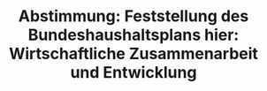 ---
abstimmung:
  abstimmung: 4
  bundestagssitzung: 42
  datum: 25. Juni 2014
  legislaturperiode: 18
categories:
- Finanzen
- Haushalt
data:
- title: Abstimmungsergebnis 20140625_4-data.pdf
  url: /res/abstimmungsliste/20140625_4-data.pdf
- title: Abstimmungsergebnis 20140625_4_xls-data.csv
  url: /res/abstimmungsliste/csv/20140625_4_xls-data.csv
documents:
- local: /abstimmungsdaten/018-042-04/1800700.pdf
  title: Drucksache 18/00700.pdf
  url: http://dip21.bundestag.de/dip21/btd/18/007/1800700.pdf
- local: /abstimmungsdaten/018-042-04/1800702.pdf
  title: Drucksache 18/00702.pdf
  url: http://dip21.bundestag.de/dip21/btd/18/007/1800702.pdf
- local: /abstimmungsdaten/018-042-04/1801019.pdf
  title: Drucksache 18/01019.pdf
  url: http://dip21.bundestag.de/dip21/btd/18/010/1801019.pdf
- local: /abstimmungsdaten/018-042-04/1801023.pdf
  title: Drucksache 18/01023.pdf
  url: http://dip21.bundestag.de/dip21/btd/18/010/1801023.pdf
- local: /abstimmungsdaten/018-042-04/1801024.pdf
  title: Drucksache 18/01024.pdf
  url: http://dip21.bundestag.de/dip21/btd/18/010/1801024.pdf
- local: /abstimmungsdaten/018-042-04/1801025.pdf
  title: Drucksache 18/01025.pdf
  url: http://dip21.bundestag.de/dip21/btd/18/010/1801025.pdf
- local: /abstimmungsdaten/018-042-04/1801847.pdf
  title: Drucksache 18/01847.pdf
  url: http://dip21.bundestag.de/dip21/btd/18/018/1801847.pdf
ergebnis:
  cdu/csu:
    enthaltung: 0
    gesamt: 311
    ja: 0
    nein: 286
    nichtabgegeben: 25
    ungueltig: 0
  die.linke:
    enthaltung: 0
    gesamt: 64
    ja: 50
    nein: 0
    nichtabgegeben: 14
    ungueltig: 0
  file: 20140625_4_xls-data.csv
  gruenen:
    enthaltung: 0
    gesamt: 63
    ja: 56
    nein: 0
    nichtabgegeben: 7
    ungueltig: 0
  spd:
    enthaltung: 4
    gesamt: 193
    ja: 0
    nein: 163
    nichtabgegeben: 26
    ungueltig: 0
layout: abstimmung
links:
- title: https://www.bundestag.de/parlament/plenum/abstimmung/abstimmung?id=282
  url: https://www.bundestag.de/parlament/plenum/abstimmung/abstimmung?id=282
preview: 'Deutscher Bundestag


  42. Sitzung des Deutschen Bundestages

  am Mittwoch, 25.Juni 2014

  Endgültiges Ergebnis der Namentlichen Abstimmung Nr. 4


  Änderungsantrag der Abgeordneten Anja Hajduk, Sven-Christian Kindler, Ekin Deligöz,

  weiterer Abgeordneter und der Fraktion BÜNDNIS 90/DIE GRÜNEN

  zu der zweiten Beratung des Gesetzentwurfs der Bundesregierung über den Entwurf
  eines

  Gesetzes über die Feststellung des Bundeshaushaltsplans für das Haushaltsjahr 2014

  (Haushaltsgesetz 2014)

  hier: Einzelplan 23

  Geschäftsbereich des Bundesministeriums für wirtschaftliche Zusammenarbeit und

  Entwicklung

  Drs. 18/700, 18/702, 18/1019, 18/1023, 18/1024, 18/1025 und 18/1847


  Abgegebene Stimmen insgesamt:


  559

  72


  Nicht abgegebene Stimmen:

  Ja-Stimmen:


  106


  Nein-Stimmen:


  449


  Enthaltungen:


  4


  Ungültige:


  0


  Berlin, den 25.06.2014


  Beginn: 18:21

  Ende: 18:25

  '
tags:
- Haushalt
- Bundesregierung
- Wirtschaft
- Entwicklung
title: 'Abstimmung: Feststellung des Bundeshaushaltsplans hier: Wirtschaftliche Zusammenarbeit
  und Entwicklung'
---